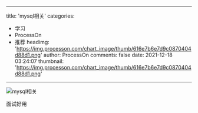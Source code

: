 
---
title: 'mysql相关'
categories: 
 - 学习
 - ProcessOn
 - 推荐
headimg: 'https://img.processon.com/chart_image/thumb/616e7b6e7d9c0870404d88d1.png'
author: ProcessOn
comments: false
date: 2021-12-18 03:24:07
thumbnail: 'https://img.processon.com/chart_image/thumb/616e7b6e7d9c0870404d88d1.png'
---

<div>   
<img class="thumb" alt="mysql相关" src="https://img.processon.com/chart_image/thumb/616e7b6e7d9c0870404d88d1.png" referrerpolicy="no-referrer">
<p>面试好用</p>  
</div>
            